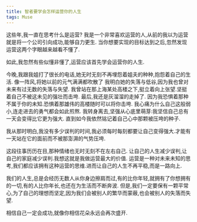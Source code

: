 ```yaml
---
title: 智者要学会怎样运营你的人生
tags: Muse
---
```


这些年,我一直在思考什么是运营?
我是一个非常喜欢运营的人,从前的我以为运营就是将一个公司引向成功,能够自力更生.
当你想要实现的目标达到之后,忽然发现运营这两个字眼越来越看不懂了.

如此,我忽然有些似懂非懂了,运营应该首先学会运营你的人生.

今晚,我跟我姐打了很长的电话,她无时无刻不再埋怨着姐夫的种种,抱怨着自己的生活.
像一阵风,将她以前的元气满满都吹散了
我明白她的失落与低谷,因为我也曾对未来有过无数的失落与失望.
我曾站在那上海某处高楼之下,挺立着向上张望.坚挺着自己不被这未见的强壮而击垮.
最后,我还是灰溜溜的走掉了.
因为我恐惧着那种不属于你的未知.恐惧着那雄伟的高楼随时可以将你击垮.
我心痛为什么自己这般弱小,连走进去的勇气都会如此煎熬.
我转身离去,坚强从心底里萌芽:我坚信自己总有一天会变得比它更为强大.
直到如今我依然铭记着自己心中那颗被压垮的种子.

我从那时明白,我没有多少误判的时间,我必须每时每刻都要让自己变得强大.才能有一天站在它的面前而不被那澎湃的气势压垮.

这段往事历历在目,那种情绪也无时无刻不在左右自己.
让自己的人生减少误判,让自己的家庭减少误判.我想这就是我做运营最大的价值.
运营是一种对未来未知的思考,我们都应该拥有这种运营的思维.进而让自己的人生不再平稳,而是一路向上.

我们的人生,总是会经历无数人从你身边擦肩而过,有的比你年轻,就拥有了你想拥有的一切,有的人比你年长,也还在为生活而不断奔波.
但是,我们一定要保有一颗平常心,为了自己的理想而坚定,因为我们会被别人的繁华而蒙蔽,也会被别人的失落而失望.

相信自己一定会成功,就像你相信花朵永远会再次盛开.
